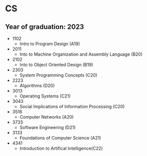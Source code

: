 # CS

## Year of graduation: 2023

- 1102
  - Intro to Program Design (A19)
- 2011
  - Into to Machine Organization and Assembly Language (B20)
- 2102
  - Into to Object Oriented Design (B19)
- 2303
  - System Programming Concepts (C20)
- 2223
  - Algorithms (D20)
- 3013
  - Operating Systems (C21)
- 3043
  - Social Implications of Information Processing (C20)
- 3516
  - Computer Networks (A20)
- 3733
  - Software Engineering (D21)
- 3133
  - Foundations of Computer Science (A21)
- 4341
  - Introduction to Artifical Intelligence(C22)
